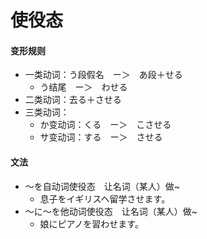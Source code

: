 # 使役态
#### 变形规则
- 一类动词：う段假名　ー＞　あ段＋せる
	- う结尾　ー＞　わせる
- 二类动词：去る＋させる
- 三类动词：
  - か变动词：くる　ー＞　こさせる
  - サ变动词：する　ー＞　させる
#### 文法
- ～を自动词使役态　让名词（某人）做~
	- 息子をイギリスヘ留学させます。 
- ～に～を他动词使役态　让名词（某人）做~
	- 娘にピアノを習わせます。